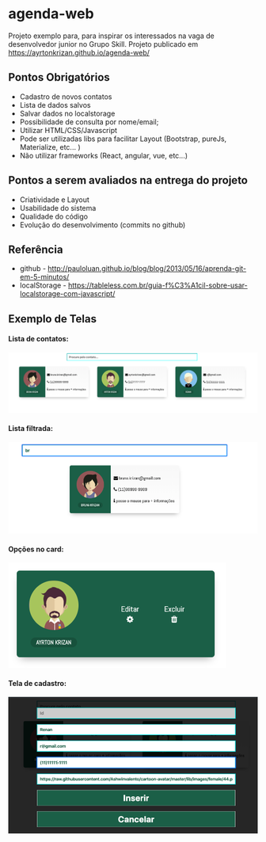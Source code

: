 # agenda-web
Projeto exemplo para, para inspirar os interessados na vaga de desenvolvedor junior no Grupo Skill.
Projeto publicado em https://ayrtonkrizan.github.io/agenda-web/

## Pontos Obrigatórios
 - Cadastro de novos contatos
 - Lista de dados salvos
 - Salvar dados no localstorage
 - Possibilidade de consulta por nome/email;
 - Utilizar HTML/CSS/Javascript 
 - Pode ser utilizadas libs para facilitar Layout (Bootstrap, pureJs, Materialize, etc... )
 - Não utilizar frameworks (React, angular, vue, etc...)
 
 ## Pontos a serem avaliados na entrega do projeto
 - Criatividade e Layout
 - Usabilidade do sistema
 - Qualidade do código
 - Evolução do desenvolvimento (commits no github)
 
 ## Referência
 - github - http://pauloluan.github.io/blog/blog/2013/05/16/aprenda-git-em-5-minutos/
 - localStorage - https://tableless.com.br/guia-f%C3%A1cil-sobre-usar-localstorage-com-javascript/
 
## Exemplo de Telas
#### Lista de contatos:
![](https://raw.githubusercontent.com/ayrtonkrizan/agenda-web/master/docimages/Screen%20Shot%202019-10-23%20at%2015.43.32.png)

#### Lista filtrada:
![](https://raw.githubusercontent.com/ayrtonkrizan/agenda-web/master/docimages/Screen%20Shot%202019-10-23%20at%2015.43.41.png)

#### Opções no card:
![](https://github.com/ayrtonkrizan/agenda-web/blob/master/docimages/Screen%20Shot%202019-10-23%20at%2015.44.53.png)

#### Tela de cadastro:
![](https://raw.githubusercontent.com/ayrtonkrizan/agenda-web/master/docimages/Screen%20Shot%202019-10-23%20at%2015.42.39.png)
